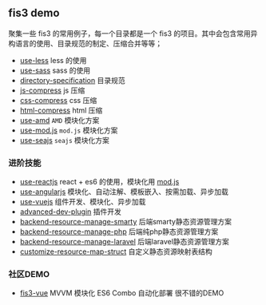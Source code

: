 ## fis3 demo

聚集一些 fis3 的常用例子，每一个目录都是一个 fis3 的项目。其中会包含常用异构语言的使用、目录规范的制定、压缩合并等等；

- [use-less](use-less) less 的使用
- [use-sass](use-sass) sass 的使用
- [directory-specification](directory-specification) 目录规范
- [js-compress](js-compress) js 压缩
- [css-compress](css-compress) css 压缩
- [html-compress](html-compress) html 压缩
- [use-amd](use-amd) `AMD` 模块化方案
- [use-mod.js](use-mod.js) `mod.js` 模块化方案
- [use-seajs](use-seajs) `seajs` 模块化方案

### 进阶技能

- [use-reactjs](use-reactjs) react + es6 的使用，模块化用 [mod.js](https://github.com/fex-team/mod)
- [use-angularjs](use-angularjs) 模块化、自动注解、模板嵌入、按需加载、异步加载
- [use-vuejs](use-vuejs) 组件开发、模块化、异步加载
- [advanced-dev-plugin](advanced-dev-plugin) 插件开发
- [backend-resource-manage-smarty](backend-resource-manage/use-smarty) 后端smarty静态资源管理方案
- [backend-resource-manage-php](backend-resource-manage/use-php) 后端纯php静态资源管理方案
- [backend-resource-manage-laravel](https://github.com/fex-team/laravel-fis/tree/master) 后端laravel静态资源管理方案
- [customize-resource-map-struct](customize-resource-map-struct) 自定义静态资源映射表结构


### 社区DEMO

 - [fis3-vue](https://github.com/okoala/fis3-vue) MVVM 模块化 ES6 Combo 自动化部署 很不错的DEMO
